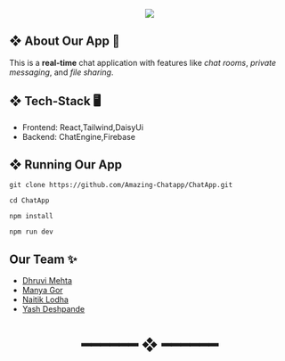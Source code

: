 
<p align="center">
  <img src="https://capsule-render.vercel.app/api?type=waving&color=gradient&text=Helou%20There!&height=120&section=header&animation=fadeIn"/>
</p>

## ❖ About Our App 👀
This is a **real-time** chat application with features like _chat rooms_, _private messaging_, and _file sharing_.
## ❖ Tech-Stack 🖥️ 
- Frontend: React,Tailwind,DaisyUi
- Backend: ChatEngine,Firebase

## ❖ Running Our App
```<bash>
git clone https://github.com/Amazing-Chatapp/ChatApp.git 

cd ChatApp 

npm install 

npm run dev 
```

## Our Team ✨
- [Dhruvi Mehta](https://github.com/dhruviii297)
- [Manya Gor](https://github.com/ManyaGor)
- [Naitik Lodha](https://github.com/naitik-lodha)
- [Yash Deshpande](https://github.com/yashd-dev/)

<h1 align="center"> ━━━━━━  ❖  ━━━━━━ </h1>
